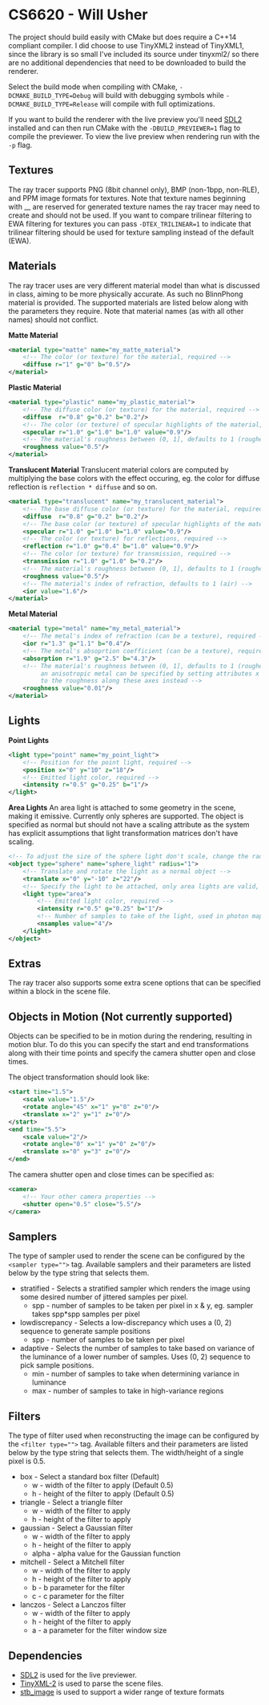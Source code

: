 CS6620 - Will Usher
=
The project should build easily with CMake but does require a C++14 compliant compiler.
I did choose to use TinyXML2 instead of TinyXML1, since the library is so small I've included its source under tinyxml2/
so there are no additional dependencies that need to be downloaded to build the renderer.

Select the build mode when compiling with CMake, `-DCMAKE_BUILD_TYPE=Debug` will build with debugging symbols
while `-DCMAKE_BUILD_TYPE=Release` will compile with full optimizations.

If you want to build the renderer with the live preview you'll need [SDL2](http://libsdl.org/) installed and
can then run CMake with the `-DBUILD_PREVIEWER=1` flag to compile the previewer. To view the live preview
when rendering run with the `-p` flag.

Textures
-
The ray tracer supports PNG (8bit channel only), BMP (non-1bpp, non-RLE), and PPM image formats for textures.
Note that texture names beginning with \_\_ are reserved for generated texture names the ray tracer may need to create
and should not be used. If you want to compare trilinear filtering to EWA filtering for textures you can pass
`-DTEX_TRILINEAR=1` to indicate that trilinear filtering should be used for texture sampling instead of the default (EWA).

Materials
-
The ray tracer uses are very different material model than what is discussed in class, aiming to be more physically accurate.
As such no BlinnPhong material is provided. The supported materials are listed below along with the parameters they require.
Note that material names (as with all other names) should not conflict.

**Matte Material**
```XML
<material type="matte" name="my_matte_material">
	<!-- The color (or texture) for the material, required -->
	<diffuse r="1" g="0" b="0.5"/>
</material>
```

**Plastic Material**
```XML
<material type="plastic" name="my_plastic_material">
	<!-- The diffuse color (or texture) for the material, required -->
	<diffuse  r="0.8" g="0.2" b="0.2"/>
	<!-- The color (or texture) of specular highlights of the material, required -->
	<specular r="1.0" g="1.0" b="1.0" value="0.9"/>
	<!-- The material's roughness between (0, 1], defaults to 1 (roughest) -->
	<roughness value="0.5"/>
</material>
```

**Translucent Material**
Translucent material colors are computed by multiplying the base colors with the effect occuring, eg. the color
for diffuse reflection is `reflection * diffuse` and so on.
```XML
<material type="translucent" name="my_translucent_material">
	<!-- The base diffuse color (or texture) for the material, required -->
	<diffuse  r="0.8" g="0.2" b="0.2"/>
	<!-- The base color (or texture) of specular highlights of the material, required -->
	<specular r="1.0" g="1.0" b="1.0" value="0.9"/>
	<!-- The color (or texture) for reflections, required -->
	<reflection r="1.0" g="0.4" b="1.0" value="0.9"/>
	<!-- The color (or texture) for transmission, required -->
	<transmission r="1.0" g="1.0" b="0.2"/>
	<!-- The material's roughness between (0, 1], defaults to 1 (roughest) -->
	<roughness value="0.5"/>
	<!-- The material's index of refraction, defaults to 1 (air) -->
	<ior value="1.6"/>
</material>
```

**Metal Material**
```XML
<material type="metal" name="my_metal_material">
	<!-- The metal's index of refraction (can be a texture), required -->
	<ior r="1.3" g="1.1" b="0.4"/>
	<!-- The metal's absoprtion coefficient (can be a texture), required -->
	<absorption r="1.9" g="2.5" b="4.3"/>
	<!-- The material's roughness between (0, 1], defaults to 1 (roughest)
	     an anisotropic metal can be specified by setting attributes x and y
	     to the roughness along these axes instead -->
	<roughness value="0.01"/>
</material>
```

Lights
-
**Point Lights**
```XML
<light type="point" name="my_point_light">
	<!-- Position for the point light, required -->
	<position x="0" y="10" z="18"/>
	<!-- Emitted light color, required -->
	<intensity r="0.5" g="0.25" b="1"/>
</light>
```

**Area Lights**
An area light is attached to some geometry in the scene, making it emissive. Currently only spheres are supported.
The object is specified as normal but should not have a scaling attribute as the system has explicit assumptions that
light transformation matrices don't have scaling.
```XML
<!-- To adjust the size of the sphere light don't scale, change the radius -->
<object type="sphere" name="sphere_light" radius="1">
	<!-- Translate and rotate the light as a normal object -->
	<translate x="0" y="-10" z="22"/>
	<!-- Specify the light to be attached, only area lights are valid, a name is auto-generated -->
	<light type="area">
		<!-- Emitted light color, required -->
		<intensity r="0.5" g="0.25" b="1"/>
		<!-- Number of samples to take of the light, used in photon mapping. Default 6 -->
		<nsamples value="4"/>
	</light>
</object>
```


Extras
-
The ray tracer also supports some extra scene options that can be specified within a <config> block in the scene file.

Objects in Motion (Not currently supported)
-
Objects can be specified to be in motion during the rendering, resulting in motion blur. To do this you can specify the
start and end transformations along with their time points and specify the camera shutter open and close times.

The object transformation should look like:
```XML
<start time="1.5">
    <scale value="1.5"/>
	<rotate angle="45" x="1" y="0" z="0"/>
	<translate x="2" y="1" z="0"/>
</start>
<end time="5.5">
    <scale value="2"/>
	<rotate angle="0" x="1" y="0" z="0"/>
	<translate x="0" y="3" z="0"/>
</end>
```

The camera shutter open and close times can be specified as:
```XML
<camera>
    <!-- Your other camera properties -->
	<shutter open="0.5" close="5.5"/>
</camera>
```

Samplers
-
The type of sampler used to render the scene can be configured by the `<sampler type="">` tag. Available samplers and their
parameters are listed below by the type string that selects them.

- stratified - Selects a stratified sampler which renders the image using some desired number of jittered samples per pixel.
	- spp - number of samples to be taken per pixel in x & y, eg. sampler takes spp\*spp samples per pixel
- lowdiscrepancy - Selects a low-discrepancy which uses a (0, 2) sequence to generate sample positions
	- spp - number of samples to be taken per pixel
- adaptive - Selects the number of samples to take based on variance of the luminance of a lower number of samples. Uses
	(0, 2) sequence to pick sample positions.
	- min - number of samples to take when determining variance in luminance
	- max - number of samples to take in high-variance regions

Filters
-
The type of filter used when reconstructing the image can be configured by the `<filter type="">` tag. Available filters
and their parameters are listed below by the type string that selects them. The width/height of a single pixel is 0.5.

- box - Select a standard box filter (Default)
	- w - width of the filter to apply (Default 0.5)
	- h - height of the filter to apply (Default 0.5)
- triangle - Select a triangle filter
	- w - width of the filter to apply
	- h - height of the filter to apply
- gaussian - Select a Gaussian filter
	- w - width of the filter to apply
	- h - height of the filter to apply
	- alpha - alpha value for the Gaussian function
- mitchell - Select a Mitchell filter
	- w - width of the filter to apply
	- h - height of the filter to apply
	- b - b parameter for the filter
	- c - c parameter for the filter
- lanczos - Select a Lanczos filter
	- w - width of the filter to apply
	- h - height of the filter to apply
	- a - a parameter for the filter window size

Dependencies
-
- [SDL2](http://libsdl.org/) is used for the live previewer.
- [TinyXML-2](https://github.com/leethomason/tinyxml2) is used to parse the scene files.
- [stb_image](https://github.com/nothings/stb) is used to support a wider range of texture formats

